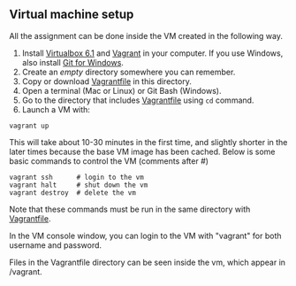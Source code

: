 ## Virtual machine setup

All the assignment can be done inside the VM created in the following way.

1. Install [Virtualbox 6.1](https://www.virtualbox.org/) and
   [Vagrant](https://www.vagrantup.com/) in your computer. If you use Windows,
also install [Git for Windows](https://gitforwindows.org/).
2. Create an *empty* directory somewhere you can remember.
3. Copy or download [Vagrantfile](./Vagrantfile) in this directory.  
4. Open a terminal (Mac or Linux) or Git Bash (Windows).
5. Go to the directory that includes [Vagrantfile](./Vagrantfile) using `cd` command.
6. Launch a VM with:
```
vagrant up
```

This will take about 10-30 minutes in the first time, and slightly shorter in
the later times because the base VM image has been cached.
Below is some basic commands to control the VM (comments after #)
```
vagrant ssh      # login to the vm
vagrant halt     # shut down the vm
vagrant destroy  # delete the vm
```
Note that these commands must be run in the same directory with
[Vagrantfile](./Vagrantfile).

In the VM console window, you can login to the VM with "vagrant" for both
username and password.

Files in the Vagrantfile directory can be seen inside the vm, which appear in /vagrant.
